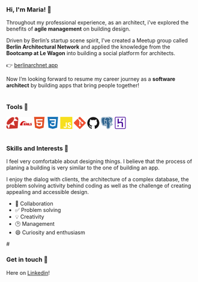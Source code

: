 ### Hi, I'm Maria! 👋 

Throughout my professional experience, as an architect, i’ve explored the benefits of **agile management** on building design. 

Driven by Berlin’s startup scene spirit, I’ve created a Meetup group called **Berlin Architectural Network** and applied the knowledge from the **Bootcamp at Le Wagon** into building a social platform for architects.

👉 <a href="https://berlinarchnet.herokuapp.com/">berlinarchnet app</a>

Now I’m looking forward to resume my career journey as a **software architect** by building apps that bring people together!

#

### Tools 🔨

<div display="flex">
	<img height="32" width="32" src="https://raw.githubusercontent.com/MariaBraganca/MariaBraganca/master/images/ruby.svg" />
	<img height="32" width="32" src="https://raw.githubusercontent.com/MariaBraganca/MariaBraganca/master/images/rubyonrails.svg" />	
	<img height="32" width="32" src="https://raw.githubusercontent.com/MariaBraganca/MariaBraganca/master/images/html5.svg" />
	<img height="32" width="32" src="https://raw.githubusercontent.com/MariaBraganca/MariaBraganca/master/images/css3.svg" />
	<img height="32" width="32" src="https://raw.githubusercontent.com/MariaBraganca/MariaBraganca/master/images/javascript.svg" />
	<img height="32" width="32" src="https://raw.githubusercontent.com/MariaBraganca/MariaBraganca/master/images/git.svg" />
	<img height="32" width="32" src="https://raw.githubusercontent.com/MariaBraganca/MariaBraganca/master/images/github.svg" />
	<img height="32" width="32" src="https://raw.githubusercontent.com/MariaBraganca/MariaBraganca/master/images/postgresql.svg" />
	<img height="32" width="32" src="https://raw.githubusercontent.com/MariaBraganca/MariaBraganca/master/images/heroku.svg" />
</div>

#

### Skills and Interests 🧠

I feel very comfortable about designing things. I believe that the process of planing a building is very similar to the one of building an app. 

I enjoy the dialog with clients, the architecture of a complex database, the problem solving activity behind coding as well as the challenge of creating appealing and accessible design.

<ul list-style="none">
	<li>🙌 Collaboration</li>
	<li>✅ Problem solving</li>
	<li>💡 Creativity</li>
	<li>🕑 Management</li>
	<li>😄 Curiosity and enthusiasm</li>
</ul>
#

### Get in touch 💬
Here on <a href="https://www.linkedin.com/in/mariabraganca/">Linkedin</a>!

<!--
**MariaBraganca/MariaBraganca** is a ✨ _special_ ✨ repository because its `README.md` (this file) appears on your GitHub profile.

Here are some ideas to get you started:

- 🔭 I’m currently working on ...
- 🌱 I’m currently learning ...
- 👯 I’m looking to collaborate on ...
- 🤔 I’m looking for help with ...
- 💬 Ask me about ...
- 📫 How to reach me: ...
- 😄 Pronouns: ...
- ⚡ Fun fact: ...
-->
